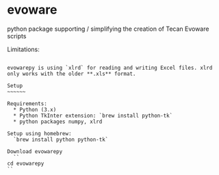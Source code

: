 evoware
=======

python package supporting / simplifying the creation of Tecan Evoware scripts

Limitations:
~~~~~~~~~~~~

evowarepy is using `xlrd` for reading and writing Excel files. xlrd only works with the older **.xls** format. 

Setup
~~~~~~

Requirements:
  * Python (3.x)
  * Python TkInter extension: `brew install python-tk`
  * python packages numpy, xlrd

Setup using homebrew:
  `brew install python python-tk`

Download evowarepy
  ``
cd evowarepy
``
